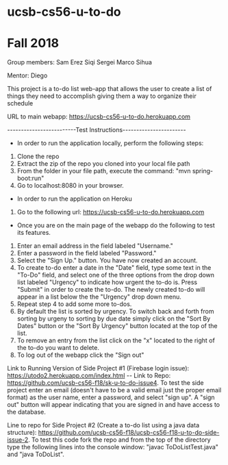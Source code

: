 # ucsb-cs56-u-to-do
# Fall 2018

Group members: 
Sam 
Erez
Siqi
Sergei
Marco
Sihua

Mentor: 
Diego

This project is a to-do list web-app that allows the user to create a list of things they need to accomplish giving them a way to organize their schedule

URL to main webapp: https://ucsb-cs56-u-to-do.herokuapp.com

-------------------------Test Instructions-----------------------
 - In order to run the application locally, perform the following steps:
1. Clone the repo
2. Extract the zip of the repo you cloned into your local file path
3. From the folder in your file path, execute the command: "mvn spring-boot:run"
4. Go to localhost:8080 in your browser.

 - In order to run the application on Heroku 
1. Go to the following url: https://ucsb-cs56-u-to-do.herokuapp.com

 - Once you are on the main page of the webapp do the following to test its features.
1. Enter an email address in the field labeled "Username."
2. Enter a password in the field labeled "Password."
3. Select the "Sign Up." button. You have now created an account. 
4. To create to-do enter a date in the "Date" field, type some text in the "To-Do" field, and select one of the three options from the drop down list labeled "Urgency" to indicate how urgent the to-do is. Press "Submit" in order to create the to-do. The newly created to-do will appear in a list below the the "Urgency" drop down menu. 
5. Repeat step 4 to add some more to-dos. 
6. By default the list is sorted by urgency. To switch back and forth from sorting by urgeny to sorting by due date simply click on the "Sort By Dates" button or the "Sort By Urgency" button located at the top of the list.
7. To remove an entry from the list click on the "x" located to the right of the to-do you want to delete. 
8. To log out of the webapp click the "Sign out" 



Link to Running Version of Side Project #1 (Firebase login issue): https://utodo2.herokuapp.com/index.html -- Link to Repo:  https://github.com/ucsb-cs56-f18/sk-u-to-do-issue4. To test the side project enter an email (doesn't have to be a valid email just the proper email format) as the user name, enter a password, and select "sign up". A "sign out" button will appear indicating that you are signed in and have access to the database.


Line to repo for Side Project #2 (Create a to-do list using a java data structure): https://github.com/ucsb-cs56-f18/ucsb-cs56-f18-u-to-do-side-issue-2. To test this code fork the repo and from the top of the directory type the following lines into the console window: "javac ToDoListTest.java" and "java ToDoList".


